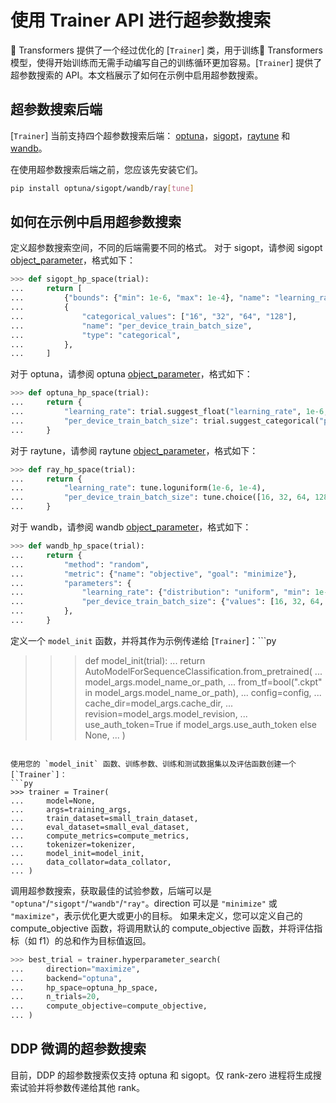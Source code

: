 <!--版权所有 2022 年的 HuggingFace 团队。保留所有权利。
根据 Apache 许可证第 2.0 版（“许可证”）获得许可；除非符合许可证的规定，否则您不得使用此文件。您可以在以下位置获取许可证的副本
http://www.apache.org/licenses/LICENSE-2.0
除非适用法律要求或书面同意，根据许可证分发的软件以“按原样”分发，不附带任何形式的保证或条件。有关许可证的详细信息请参阅许可证。
⚠️ 请注意，此文件使用 Markdown 编写，但包含我们文档生成器（类似于 MDX）的特定语法，可能无法在 Markdown 查看器中正确渲染。rendered properly in your Markdown viewer.
-->

# 使用 Trainer API 进行超参数搜索

🤗 Transformers 提供了一个经过优化的 [`Trainer`] 类，用于训练🤗 Transformers 模型，使得开始训练而无需手动编写自己的训练循环更加容易。[`Trainer`] 提供了超参数搜索的 API。本文档展示了如何在示例中启用超参数搜索。

## 超参数搜索后端

[`Trainer`] 当前支持四个超参数搜索后端：
[optuna](https://optuna.org/)，[sigopt](https://sigopt.com/)，[raytune](https://docs.ray.io/en/latest/tune/index.html) 和 [wandb](https://wandb.ai/site/sweeps)。

在使用超参数搜索后端之前，您应该先安装它们。
```bash
pip install optuna/sigopt/wandb/ray[tune] 
```

## 如何在示例中启用超参数搜索

定义超参数搜索空间，不同的后端需要不同的格式。
对于 sigopt，请参阅 sigopt [object_parameter](https://docs.sigopt.com/ai-module-api-references/api_reference/objects/object_parameter)，格式如下：
```py
>>> def sigopt_hp_space(trial):
...     return [
...         {"bounds": {"min": 1e-6, "max": 1e-4}, "name": "learning_rate", "type": "double"},
...         {
...             "categorical_values": ["16", "32", "64", "128"],
...             "name": "per_device_train_batch_size",
...             "type": "categorical",
...         },
...     ]
```

对于 optuna，请参阅 optuna [object_parameter](https://optuna.readthedocs.io/en/stable/tutorial/10_key_features/002_configurations.html#sphx-glr-tutorial-10-key-features-002-configurations-py)，格式如下：
```py
>>> def optuna_hp_space(trial):
...     return {
...         "learning_rate": trial.suggest_float("learning_rate", 1e-6, 1e-4, log=True),
...         "per_device_train_batch_size": trial.suggest_categorical("per_device_train_batch_size", [16, 32, 64, 128]),
...     }
```

对于 raytune，请参阅 raytune [object_parameter](https://docs.ray.io/en/latest/tune/api/search_space.html)，格式如下：
```py
>>> def ray_hp_space(trial):
...     return {
...         "learning_rate": tune.loguniform(1e-6, 1e-4),
...         "per_device_train_batch_size": tune.choice([16, 32, 64, 128]),
...     }
```

对于 wandb，请参阅 wandb [object_parameter](https://docs.wandb.ai/guides/sweeps/configuration)，格式如下：
```py
>>> def wandb_hp_space(trial):
...     return {
...         "method": "random",
...         "metric": {"name": "objective", "goal": "minimize"},
...         "parameters": {
...             "learning_rate": {"distribution": "uniform", "min": 1e-6, "max": 1e-4},
...             "per_device_train_batch_size": {"values": [16, 32, 64, 128]},
...         },
...     }
```

定义一个 `model_init` 函数，并将其作为示例传递给 [`Trainer`]：```py
>>> def model_init(trial):
...     return AutoModelForSequenceClassification.from_pretrained(
...         model_args.model_name_or_path,
...         from_tf=bool(".ckpt" in model_args.model_name_or_path),
...         config=config,
...         cache_dir=model_args.cache_dir,
...         revision=model_args.model_revision,
...         use_auth_token=True if model_args.use_auth_token else None,
...     )
```

使用您的 `model_init` 函数、训练参数、训练和测试数据集以及评估函数创建一个 [`Trainer`]：
```py
>>> trainer = Trainer(
...     model=None,
...     args=training_args,
...     train_dataset=small_train_dataset,
...     eval_dataset=small_eval_dataset,
...     compute_metrics=compute_metrics,
...     tokenizer=tokenizer,
...     model_init=model_init,
...     data_collator=data_collator,
... )
```

调用超参数搜索，获取最佳的试验参数，后端可以是 `"optuna"`/`"sigopt"`/`"wandb"`/`"ray"`。direction 可以是 `"minimize"` 或 `"maximize"`，表示优化更大或更小的目标。
如果未定义，您可以定义自己的 compute_objective 函数，将调用默认的 compute_objective 函数，并将评估指标（如 f1）的总和作为目标值返回。
```py
>>> best_trial = trainer.hyperparameter_search(
...     direction="maximize",
...     backend="optuna",
...     hp_space=optuna_hp_space,
...     n_trials=20,
...     compute_objective=compute_objective,
... )
```

## DDP 微调的超参数搜索

目前，DDP 的超参数搜索仅支持 optuna 和 sigopt。仅 rank-zero 进程将生成搜索试验并将参数传递给其他 rank。
